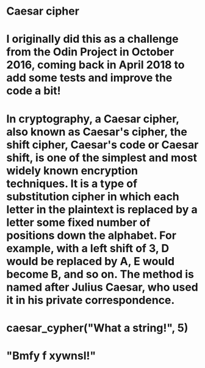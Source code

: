 # Caesar cipher
# I originally did this as a challenge from the Odin Project in October 2016, coming back in April 2018 to add some tests and improve the code a bit!

# In cryptography, a Caesar cipher, also known as Caesar's cipher, the shift cipher, Caesar's code or Caesar shift, is one of the simplest and most widely known encryption techniques. It is a type of substitution cipher in which each letter in the plaintext is replaced by a letter some fixed number of positions down the alphabet. For example, with a left shift of 3, D would be replaced by A, E would become B, and so on. The method is named after Julius Caesar, who used it in his private correspondence.
# caesar_cypher("What a string!", 5)
# "Bmfy f xywnsl!"
